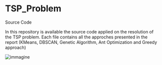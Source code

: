 # TSP_Problem
Source Code

In this repository is available the source code applied on the resolution of the TSP problem.
Each file contains all the approches presented in the report (KMeans, DBSCAN, Genetic Algorithm, Ant Optimization and Greedy approach)

![immagine](https://github.com/ttiziano/TSP_Problem/tree/master/images/babbo_image.png)

